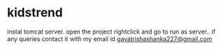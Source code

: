 # kidstrend
instal tomcat server. open the project rightclick and go to run as server.. if any queries contact it with my email id
gayatrishashanka227@gmail.com
